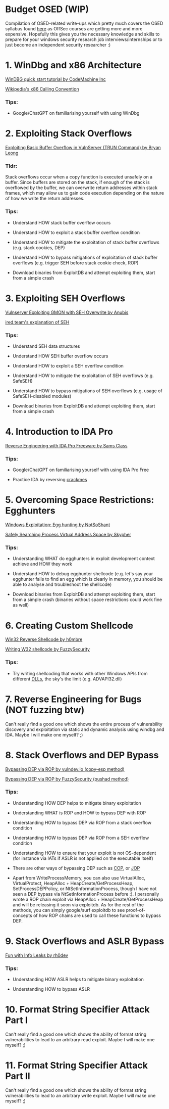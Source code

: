 # Budget OSED (WIP)

Compilation of OSED-related write-ups which pretty much covers the OSED syllabus found [here](https://www.offsec.com/courses/exp-301/download/syllabus) as OffSec courses are getting more and more expensive. Hopefully this gives you the necessary knowledge and skills to prepare for your windows security research job interviews/internships or to just become an independent security researcher :)

# 1. WinDbg and x86 Architecture

[WinDBG quick start tutorial by CodeMachine Inc](https://codemachine.com/articles/windbg_quickstart.html)

[Wikipedia's x86 Calling Convention](https://en.wikipedia.org/wiki/X86_calling_conventions)

### Tips:

- Google/ChatGPT on familiarising yourself with using WinDbg

# 2. Exploiting Stack Overflows

[Exploiting Basic Buffer Overflow in VulnServer (TRUN Command) by Bryan Leong](https://bryanleong98.medium.com/exploiting-basic-buffer-overflow-in-vulnserver-trun-command-a8e642cf3211)

### Tldr:

Stack overflows occur when a copy function is executed unsafely on a buffer. Since buffers are stored on the stack, if enough of the stack is overflowed by the buffer, we can overwrite return addresses within stack frames, which may allow us to gain code execution depending on the nature of how we write the return addresses.

### Tips:

- Understand HOW stack buffer overflow occurs

- Understand HOW to exploit a stack buffer overflow condition

- Understand HOW to mitigate the exploitation of stack buffer overflows (e.g. stack cookies, DEP)

- Understand HOW to bypass mitigations of exploitation of stack buffer overflows (e.g. trigger SEH before stack cookie check, ROP)

- Download binaries from ExploitDB and attempt exploiting them, start from a simple crash

# 3. Exploiting SEH Overflows

[Vulnserver Exploiting GMON with SEH Overwrite by Anubis](https://anubissec.github.io/Vulnserver-Exploiting-GMON-SEH-Overwrite/)

[ired.team's explanation of SEH](https://www.ired.team/offensive-security/code-injection-process-injection/binary-exploitation/seh-based-buffer-overflow)

### Tips:

- Understand SEH data structures

- Understand HOW SEH buffer overflow occurs

- Understand HOW to exploit a SEH overflow condition

- Understand HOW to mitigate the exploitation of SEH overflows (e.g. SafeSEH)

- Understand HOW to bypass mitigations of SEH overflows (e.g. usage of SafeSEH-disabled modules)

- Download binaries from ExploitDB and attempt exploiting them, start from a simple crash

# 4. Introduction to IDA Pro

[Reverse Engineering with IDA Pro Freeware by Sams Class](https://samsclass.info/126/proj/p2-126-IDA.html)

### Tips:

- Google/ChatGPT on familiarising yourself with using IDA Pro Free

- Practice IDA by reversing [crackmes](https://crackmes.one/)

# 5. Overcoming Space Restrictions: Egghunters

[Windows Exploitation: Egg hunting by NotSoShant](https://medium.com/@notsoshant/windows-exploitation-egg-hunting-117828020595)

[Safely Searching Process Virtual Address Space by Skypher](https://www.hick.org/code/skape/papers/egghunt-shellcode.pdf)

### Tips:

- Understanding WHAT do egghunters in exploit development context achieve and HOW they work

- Understand HOW to debug egghunter shellcode (e.g. let's say your egghunter fails to find an egg which is clearly in memory, you should be able to analyse and troubleshoot the shellcode)

- Download binaries from ExploitDB and attempt exploiting them, start from a simple crash (binaries without space restrictions could work fine as well)

# 6. Creating Custom Shellcode

[Win32 Reverse Shellcode by h0mbre](https://h0mbre.github.io/Win32_Reverse_Shellcode/)

[Writing W32 shellcode by FuzzySecurity](https://fuzzysecurity.com/tutorials/expDev/6.html)

### Tips:

- Try writing shellcoding that works with other Windows APIs from different [DLLs](https://www.win7dll.info/), the sky's the limit (e.g. ADVAPI32.dll)

# 7. Reverse Engineering for Bugs (NOT fuzzing btw)

Can't really find a good one which shows the entire process of vulnerability discovery and exploitation via static and dynamic analysis using windbg and IDA. Maybe I will make one myself? ;)

# 8. Stack Overflows and DEP Bypass

[Bypassing DEP via ROP by vulndev.io (copy-esp method)](https://www.vulndev.io/2022/06/12/bypassing-dep-with-writeprocessmemory/)

[Bypassing DEP via ROP by FuzzySecurity (pushad method)](https://fuzzysecurity.com/tutorials/expDev/7.html)

### Tips:

- Understanding HOW DEP helps to mitigate binary exploitation

- Understanding WHAT is ROP and HOW to bypass DEP with ROP

- Understanding HOW to bypass DEP via ROP from a stack overflow condition

- Understanding HOW to bypass DEP via ROP from a SEH overflow condition

- Understanding HOW to ensure that your exploit is not OS-dependent (for instance via IATs if ASLR is not applied on the executable itself)

- There are other ways of bypassing DEP such as [COP](https://connormcgarr.github.io/ROP2/), or [JOP](https://www.exploit-db.com/exploits/49959)

- Apart from WriteProcessMemory, you can also use VirtualAlloc, VirtualProtect, HeapAlloc + HeapCreate/GetProcessHeap, SetProcessDEPPolicy, or NtSetInformationProcess, though I have not seen a DEP bypass via NtSetInformationProcess before :). I personally wrote a ROP chain exploit via HeapAlloc + HeapCreate/GetProcessHeap and will be releasing it soon via exploitdb. As for the rest of the methods, you can simply google/surf exploitdb to see proof-of-concepts of how ROP chains are used to call these functions to bypass DEP. 

# 9. Stack Overflows and ASLR Bypass

[Fun with Info Leaks by rh0dev](https://rh0dev.github.io/blog/2015/fun-with-info-leaks/)

### Tips:

- Understanding HOW ASLR helps to mitigate binary exploitation

- Understanding HOW to bypass ASLR 

# 10. Format String Specifier Attack Part I

Can't really find a good one which shows the ability of format string vulnerabilities to lead to an arbitrary read exploit. Maybe I will make one myself? ;)

# 11. Format String Specifier Attack Part II

Can't really find a good one which shows the ability of format string vulnerabilities to lead to an arbitrary write exploit. Maybe I will make one myself? ;)

